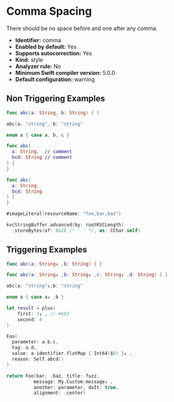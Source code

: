 # Comma Spacing

There should be no space before and one after any comma.

* **Identifier:** comma
* **Enabled by default:** Yes
* **Supports autocorrection:** Yes
* **Kind:** style
* **Analyzer rule:** No
* **Minimum Swift compiler version:** 5.0.0
* **Default configuration:** warning

## Non Triggering Examples

```swift
func abc(a: String, b: String) { }
```

```swift
abc(a: "string", b: "string"
```

```swift
enum a { case a, b, c }
```

```swift
func abc(
  a: String,  // comment
  bcd: String // comment
) {
}

```

```swift
func abc(
  a: String,
  bcd: String
) {
}

```

```swift
#imageLiteral(resourceName: "foo,bar,baz")
```

```swift
kvcStringBuffer.advanced(by: rootKVCLength)
  .storeBytes(of: 0x2E /* '.' */, as: CChar.self)
```

## Triggering Examples

```swift
func abc(a: String↓ ,b: String) { }
```

```swift
func abc(a: String↓ ,b: String↓ ,c: String↓ ,d: String) { }
```

```swift
abc(a: "string"↓,b: "string"
```

```swift
enum a { case a↓ ,b }
```

```swift
let result = plus(
    first: 3↓ , // #683
    second: 4
)

```

```swift
Foo(
  parameter: a.b.c,
  tag: a.d,
  value: a.identifier.flatMap { Int64($0) }↓ ,
  reason: Self.abcd()
)
```

```swift
return Foo(bar: .baz, title: fuzz,
          message: My.Custom.message↓ ,
          another: parameter, doIt: true,
          alignment: .center)
```
